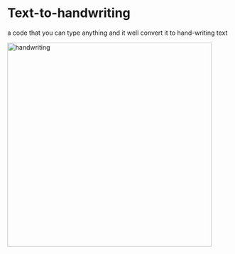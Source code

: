 # Text-to-handwriting
a code that you can type anything and it well convert it to hand-writing text

<img width="460" alt="handwriting" src="https://user-images.githubusercontent.com/111733998/186073164-1e099d69-87db-45d4-b744-1cbfa8b91660.png">
